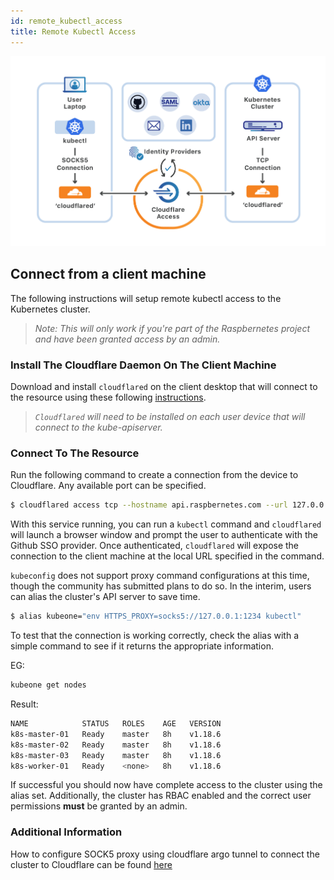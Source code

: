 ```yaml
---
id: remote_kubectl_access
title: Remote Kubectl Access
---
```


![Remote Kubectl Access](../static/img/docs/kubectl.png 'Remote Kubectl Access')

## Connect from a client machine

The following instructions will setup remote kubectl access to the Kubernetes cluster.

> *Note: This will only work if you're part of the Raspbernetes project and have been granted access by an admin.*

### Install The Cloudflare Daemon On The Client Machine

Download and install `cloudflared` on the client desktop that will connect to the resource using these following [instructions](https://developers.cloudflare.com/argo-tunnel/downloads).

> *`Cloudflared` will need to be installed on each user device that will connect to the kube-apiserver.*

### Connect To The Resource

Run the following command to create a connection from the device to Cloudflare. Any available port can be specified.

```bash
$ cloudflared access tcp --hostname api.raspbernetes.com --url 127.0.0.1:1234
```

With this service running, you can run a `kubectl` command and `cloudflared` will launch a browser window and prompt the user to authenticate with the Github SSO provider. Once authenticated, `cloudflared` will expose the connection to the client machine at the local URL specified in the command.

`kubeconfig` does not support proxy command configurations at this time, though the community has submitted plans to do so. In the interim, users can alias the cluster's API server to save time.

```bash
$ alias kubeone="env HTTPS_PROXY=socks5://127.0.0.1:1234 kubectl"
```

To test that the connection is working correctly, check the alias with a simple command to see if it returns the appropriate information.

EG:

```bash
kubeone get nodes
```

Result:

```bash
NAME            STATUS   ROLES    AGE   VERSION
k8s-master-01   Ready    master   8h    v1.18.6
k8s-master-02   Ready    master   8h    v1.18.6
k8s-master-03   Ready    master   8h    v1.18.6
k8s-worker-01   Ready    <none>   8h    v1.18.6
```

If successful you should now have complete access to the cluster using the alias set. Additionally, the cluster has RBAC enabled and the correct user permissions **must** be granted by an admin.

### Additional Information

How to configure SOCK5 proxy using cloudflare argo tunnel to connect the cluster to Cloudflare can be found [here](https://developers.cloudflare.com/access/other-protocols/kubectl/)
